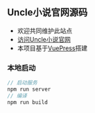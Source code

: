 ## Uncle小说官网源码

- 欢迎共同维护此站点
- [访问Uncle小说官网](https://app.unclezs.com/)
- 本项目基于[VuePress](https://vuepress.vuejs.org/zh/)搭建

### 本地启动

```js
// 启动服务
npm run server
// 编译
npm run build
```

